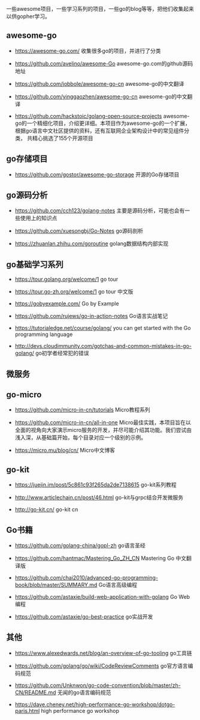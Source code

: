 一些awesome项目，一些学习系列的项目，一些go的blog等等，把他们收集起来以供gopher学习。



## awesome-go

- https://awesome-go.com/   收集很多go的项目，并进行了分类

- https://github.com/avelino/awesome-Go awesome-go.com的github源码地址

- https://github.com/jobbole/awesome-go-cn awesome-go的中文翻译

- https://github.com/yinggaozhen/awesome-go-cn  awesome-go的中文翻译



- https://github.com/hackstoic/golang-open-source-projects awesome-go的一个精细化项目，介绍更详细。本项目作为awesome-go的一个扩展，根据go语言中文社区提供的资料，还有互联网企业架构设计中的常见组件分类， 共精心挑选了155个开源项目



## go存储项目

- https://github.com/gostor/awesome-go-storage 开源的Go存储项目



## go源码分析

- https://github.com/cch123/golang-notes 主要是源码分析，可能也会有一些使用上的知识点

- https://github.com/xuesongbj/Go-Notes go源码剖析

- https://zhuanlan.zhihu.com/goroutine golang数据结构内部实现



## go基础学习系列

- https://tour.golang.org/welcome/1 go tour

- https://tour.go-zh.org/welcome/1  go tour 中文版

- https://gobyexample.com/ Go by Example

- https://github.com/rujews/go-in-action-notes Go语言实战笔记

- https://tutorialedge.net/course/golang/  you can get started with the Go programming language

- <http://devs.cloudimmunity.com/gotchas-and-common-mistakes-in-go-golang/> go初学者经常犯的错误

  
  
## 微服务

## go-micro

- <https://github.com/micro-in-cn/tutorials>  Micro教程系列
  
- <https://github.com/micro-in-cn/all-in-one> Micro最佳实践，本项目旨在以全面的视角向大家演示micro服务的开发，并尽可能介绍其功能。我们尝试由浅入深，从基础篇开始，每个目录对应一个级别的示例。
  
- <https://micro.mu/blog/cn/>  Micro中文博客
## go-kit

- <https://juejin.im/post/5c861c93f265da2de7138615> go-kit系列教程

- http://www.articlechain.cn/post/46.html  go-kit与grpc结合开发微服务
- http://go-kit.cn/  go-kit cn


## Go书籍
- https://github.com/golang-china/gopl-zh go语言圣经

- https://github.com/hantmac/Mastering_Go_ZH_CN Mastering Go 中文翻译版

- https://github.com/chai2010/advanced-go-programming-book/blob/master/SUMMARY.md  Go语言高级编程

- https://github.com/astaxie/build-web-application-with-golang Go Web编程

- https://github.com/astaxie/go-best-practice go实战开发


## 其他

- <https://www.alexedwards.net/blog/an-overview-of-go-tooling> go工具链
  
- <https://github.com/golang/go/wiki/CodeReviewComments> go官方语言编码规范
  
- <https://github.com/Unknwon/go-code-convention/blob/master/zh-CN/README.md>  无闻的go语言编码规范

- <https://dave.cheney.net/high-performance-go-workshop/dotgo-paris.html>  high performance go workshop
  
  
  
